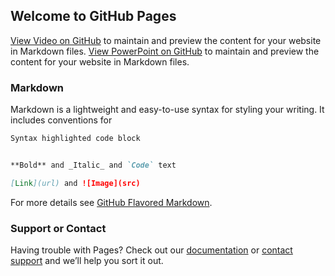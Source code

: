 ## Welcome to GitHub Pages

 [View Video on GitHub](https://yesbit.github.io/YesbitVideo/Yesbit_EN_Feb16_MOV.m4v) to maintain and preview the content for your website in Markdown files.
 [View PowerPoint on GitHub](https://yesbit.github.io/YesbitVideo/Yesbit_EN_Feb16.pptx) to maintain and preview the content for your website in Markdown files.

### Markdown

Markdown is a lightweight and easy-to-use syntax for styling your writing. It includes conventions for

```markdown
Syntax highlighted code block


**Bold** and _Italic_ and `Code` text

[Link](url) and ![Image](src)
```

For more details see [GitHub Flavored Markdown](https://guides.github.com/features/mastering-markdown/).


### Support or Contact

Having trouble with Pages? Check out our [documentation](https://help.github.com/categories/github-pages-basics/) or [contact support](https://github.com/contact) and we’ll help you sort it out.
